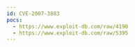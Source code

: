```yaml
---
id: CVE-2007-3883
pocs:
  - https://www.exploit-db.com/raw/4190
  - https://www.exploit-db.com/raw/5395
---
```

